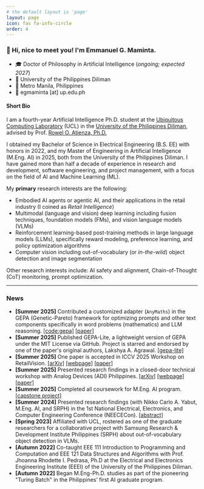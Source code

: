```yaml
---
# the default layout is 'page'
layout: page
icon: fas fa-info-circle
order: 4
---
```


### 👋 Hi, nice to meet you! I'm Emmanuel G. Maminta.

* 🎓 Doctor of Philosophy in Artificial Intelligence (*ongoing; expected 2027*)
* 🏫 University of the Philippines Diliman
* 📍 Metro Manila, Philippines
* 📧 egmaminta [at] up.edu.ph

#### Short Bio

I am a fourth-year Artificial Intelligence Ph.D. student at the [Ubiquitous Computing Laboratory](https://eee.upd.edu.ph/research/research-laboratories/ubiquitous-computing-laboratory/) (UCL) in the [University of the Philippines Diliman](https://upd.edu.ph/), advised by Prof. [Rowel O. Atienza, Ph.D.](https://eee.upd.edu.ph/about/faculty/rowel-atienza/)

I obtained my Bachelor of Science in Electrical Engineering (B.S. EE) with honors in 2022, and my Master of Engineering in Artificial Intelligence (M.Eng. AI) in 2025, both from the University of the Philippines Diliman. I have gained more than half a decade of experience in research and development, software engineering, and project management, with a focus on the field of AI and Machine Learning (ML).

My **primary** research interests are the following:
- Embodied AI agents or agentic AI, and their applications in the retail industry (I coined as *Retail Intelligence*)
- Multimodal (language and vision) deep learning including fusion techniques, foundation models (FMs), and vision language models (VLMs)
- Reinforcement learning-based post-training methods in large language models (LLMs), specifically reward modeling, preference learning, and policy optimization algorithms
- Computer vision including out-of-vocabulary (or *in-the-wild*) object detection and image segmentation

Other research interests include: AI safety and alignment, Chain-of-Thought (CoT) monitoring, prompt optimization.

---
### News
* **[Summer 2025]** Contributed a customized adapter (`AnyMaths`) in the GEPA (Genetic-Pareto) framework for optimizing prompts and other text components specifically in word problems (mathematics) and LLM reasoning. [[code:gepa]](https://github.com/gepa-ai/gepa) [[paper]](https://arxiv.org/pdf/2507.19457)
* **[Summer 2025]** Published GEPA-Lite, a lightweight version of GEPA under the MIT License via GitHub. Project is starred and endorsed by one of the paper's original authors, Lakshya A. Agrawal. [[gepa-lite]](https://github.com/egmaminta/GEPA-Lite)
* **[Summer 2025]** One paper is accepted in ICCV 2025 Workshop on RetailVision. [[arXiv]](https://arxiv.org/abs/2508.00400) [[webpage]](https://sarisandbox.github.io/) [[paper]](https://sarisandbox.github.io/static/gajo2025sari.pdf)
* **[Summer 2025]** Presented research findings in a closed-door technical workshop with Analog Devices (ADI) Philippines. [[arXiv]](https://arxiv.org/abs/2508.00400) [[webpage]](https://sarisandbox.github.io/) [[paper]](https://sarisandbox.github.io/static/gajo2025sari.pdf)
* **[Summer 2025]** Completed all coursework for M.Eng. AI program. [[capstone project]](https://sarisandbox.github.io/)
* **[Summer 2024]** Presented research findings (with Nikko Carlo A. Yabut, M.Eng. AI, and SRPH) in the 1st National Electrical, Electronics, and Computer Engineering Conference (NEECECon). [[abstract]](https://www.canva.com/design/DAGJBCFJaUY/u9SYW8juIql_xMgPoooEyA/view?utm_content=DAGJBCFJaUY&utm_campaign=designshare&utm_medium=embeds&utm_source=link#24)
* **[Spring 2023]** Affiliated with UCL, rostered as one of the graduate researchers for a collaborative project with Samsung Research & Development Institute Philippines (SRPH) about out-of-vocabulary object detection in VLMs.
* **[Autumn 2022]** Co-taught EEE 111 Introduction to Programming and Computation and EEE 121 Data Structures and Algorithms with Prof. Jhoanna Rhodette I. Pedrasa, Ph.D at the Electrical and Electronics Engineering Institute (EEEI) of the University of the Philippines Diliman.
* **[Autumn 2022]** Began M.Eng-Ph.D. studies as part of the pioneering "Turing Batch" in the Philippines’ first AI graduate program.
